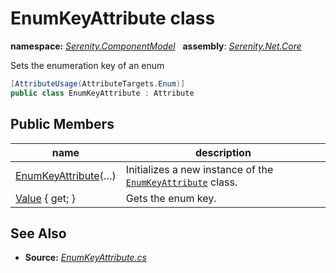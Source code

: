 # EnumKeyAttribute class
**namespace:** *[Serenity.ComponentModel](../README.md#serenity.componentmodel-namespace)*   **assembly**: *[Serenity.Net.Core](../README.md)*

Sets the enumeration key of an enum

```csharp
[AttributeUsage(AttributeTargets.Enum)]
public class EnumKeyAttribute : Attribute
```

## Public Members

| name | description |
| --- | --- |
| [EnumKeyAttribute](EnumKeyAttribute/EnumKeyAttribute.md)(…) | Initializes a new instance of the [`EnumKeyAttribute`](EnumKeyAttribute.md) class. |
| [Value](EnumKeyAttribute/Value.md) { get; } | Gets the enum key. |

## See Also

* **Source:** *[EnumKeyAttribute.cs](https://github.com/serenity-is/Serenity/blob/master/src/Serenity.Net.Core/ComponentModel/Extensibility/EnumKeyAttribute.cs)*
